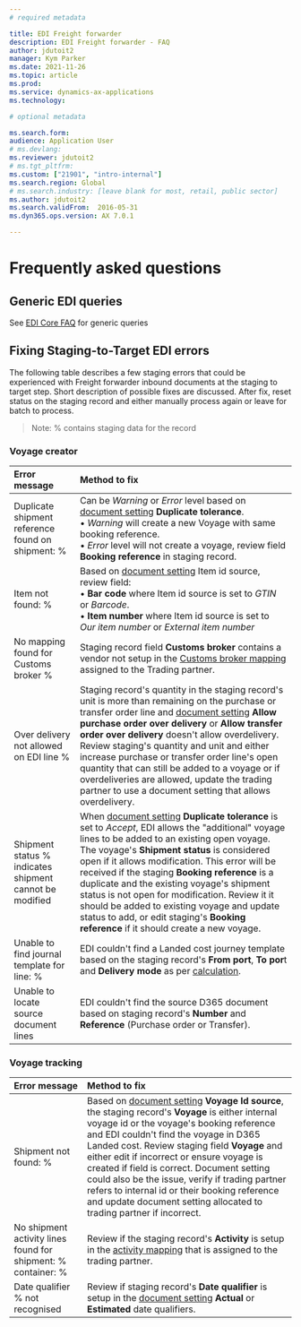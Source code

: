 ```yaml
---
# required metadata

title: EDI Freight forwarder
description: EDI Freight forwarder - FAQ
author: jdutoit2
manager: Kym Parker
ms.date: 2021-11-26
ms.topic: article
ms.prod: 
ms.service: dynamics-ax-applications
ms.technology: 

# optional metadata

ms.search.form:  
audience: Application User
# ms.devlang:
ms.reviewer: jdutoit2
# ms.tgt_pltfrm:
ms.custom: ["21901", "intro-internal"]
ms.search.region: Global
# ms.search.industry: [leave blank for most, retail, public sector]
ms.author: jdutoit2
ms.search.validFrom:  2016-05-31
ms.dyn365.ops.version: AX 7.0.1

---
```


# Frequently asked questions

## Generic EDI queries

See [EDI Core FAQ](../../FAQ.md) for generic queries

## Fixing Staging-to-Target EDI errors
The following table describes a few staging errors that could be experienced with Freight forwarder inbound documents at the staging to target step. Short description of possible fixes are discussed. After fix, reset status on the staging record and either manually process again or leave for batch to process.

> Note: % contains staging data for the record

### Voyage creator

Error message	                                      | Method to fix    
:--                                                 |:--  
Duplicate shipment reference found on shipment: %	  | Can be _Warning_ or _Error_ level based on [document setting](../SETUP/SETTING-PROFILES/Voyage-creator.md) **Duplicate tolerance**. <br> • _Warning_ will create a new Voyage with same booking reference. <br> • _Error_ level will not create a voyage, review field **Booking reference** in staging record. 
Item not found: %	                                  | Based on [document setting](../SETUP/SETTING-PROFILES/Voyage-creator.md) Item id source, review field: <br> • **Bar code** where Item id source is set to _GTIN_ or _Barcode_. <br> • **Item number** where Item id source is set to _Our item number_ or _External item number_
No mapping found for Customs broker %	              | Staging record field **Customs broker** contains a vendor not setup in the [Customs broker mapping](../SETUP/FF-SETUP/Customs-broker-mapping.md) assigned to the Trading partner.
Over delivery not allowed on EDI line %	            | Staging record's quantity in the staging record's unit is more than remaining on the purchase or transfer order line and [document setting](../SETUP/SETTING-PROFILES/Voyage-creator.md) **Allow purchase order over delivery** or **Allow transfer order over delivery** doesn't allow overdelivery. Review staging's quantity and unit and either increase purchase or transfer order line's open quantity that can still be added to a voyage or if overdeliveries are allowed, update the trading partner to use a document setting that allows overdelivery.
Shipment status % indicates shipment cannot be modified	| When [document setting](../SETUP/SETTING-PROFILES/Voyage-creator.md) **Duplicate tolerance** is set to _Accept_, EDI allows the "additional" voyage lines to be added to an existing open voyage. The voyage's **Shipment status** is considered open if it allows modification. This error will be received if the staging **Booking reference** is a duplicate and the existing voyage's shipment status is not open for modification. Review it it should be added to existing voyage and update status to add, or edit staging's **Booking reference** if it should create a new voyage.
Unable to find journal template for line: %	        | EDI couldn't find a Landed cost journey template based on the staging record's **From port**, **To por**t and **Delivery mode** as per [calculation](../DOCUMENTS/Voyage-creator.md#journey-template-calculation).
Unable to locate source document lines	            | EDI couldn't find the source D365 document based on staging record's **Number** and **Reference** (Purchase order or Transfer).

### Voyage tracking

Error	message                                       | Method to fix
:--                                                 |:--
Shipment not found: %                               | Based on [document setting](../SETUP/SETTING-PROFILES/Voyage-tracking.md) **Voyage Id source**, the staging record's **Voyage** is either internal voyage id or the voyage's booking reference and EDI couldn't find the voyage in D365 Landed cost. Review staging field **Voyage** and either edit if incorrect or ensure voyage is created if field is correct. Document setting could also be the issue, verify if trading partner refers to internal id or their booking reference and update document setting allocated to trading partner if incorrect.
No shipment activity lines found for shipment: % container: % | Review if the staging record's **Activity** is setup in the [activity mapping](../SETUP/FF-SETUP/Activity-mapping.md) that is assigned to the trading partner.
Date qualifier % not recognised                     | Review if staging record's **Date qualifier** is setup in the [document setting](../SETUP/SETTING-PROFILES/Voyage-tracking.md) **Actual** or **Estimated** date qualifiers.
